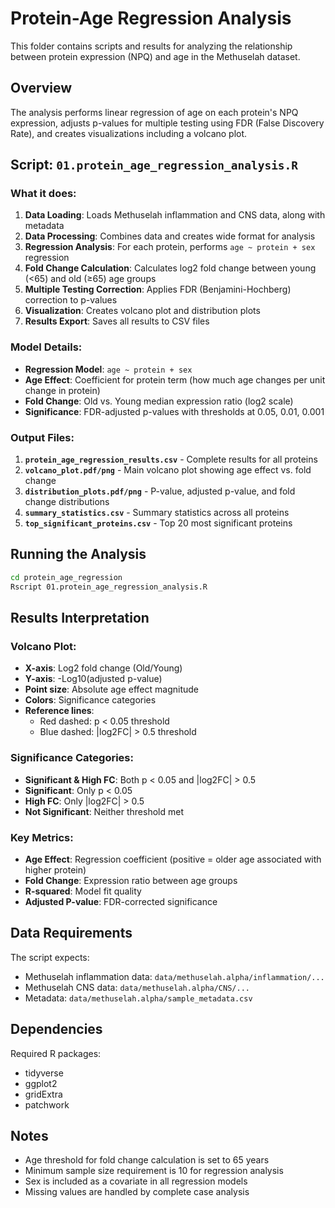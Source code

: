 # Protein-Age Regression Analysis

This folder contains scripts and results for analyzing the relationship between protein expression (NPQ) and age in the Methuselah dataset.

## Overview

The analysis performs linear regression of age on each protein's NPQ expression, adjusts p-values for multiple testing using FDR (False Discovery Rate), and creates visualizations including a volcano plot.

## Script: `01.protein_age_regression_analysis.R`

### What it does:

1. **Data Loading**: Loads Methuselah inflammation and CNS data, along with metadata
2. **Data Processing**: Combines data and creates wide format for analysis
3. **Regression Analysis**: For each protein, performs `age ~ protein + sex` regression
4. **Fold Change Calculation**: Calculates log2 fold change between young (<65) and old (≥65) age groups
5. **Multiple Testing Correction**: Applies FDR (Benjamini-Hochberg) correction to p-values
6. **Visualization**: Creates volcano plot and distribution plots
7. **Results Export**: Saves all results to CSV files

### Model Details:

- **Regression Model**: `age ~ protein + sex`
- **Age Effect**: Coefficient for protein term (how much age changes per unit change in protein)
- **Fold Change**: Old vs. Young median expression ratio (log2 scale)
- **Significance**: FDR-adjusted p-values with thresholds at 0.05, 0.01, 0.001

### Output Files:

1. **`protein_age_regression_results.csv`** - Complete results for all proteins
2. **`volcano_plot.pdf/png`** - Main volcano plot showing age effect vs. fold change
3. **`distribution_plots.pdf/png`** - P-value, adjusted p-value, and fold change distributions
4. **`summary_statistics.csv`** - Summary statistics across all proteins
5. **`top_significant_proteins.csv`** - Top 20 most significant proteins

## Running the Analysis

```bash
cd protein_age_regression
Rscript 01.protein_age_regression_analysis.R
```

## Results Interpretation

### Volcano Plot:
- **X-axis**: Log2 fold change (Old/Young)
- **Y-axis**: -Log10(adjusted p-value)
- **Point size**: Absolute age effect magnitude
- **Colors**: Significance categories
- **Reference lines**: 
  - Red dashed: p < 0.05 threshold
  - Blue dashed: |log2FC| > 0.5 threshold

### Significance Categories:
- **Significant & High FC**: Both p < 0.05 and |log2FC| > 0.5
- **Significant**: Only p < 0.05
- **High FC**: Only |log2FC| > 0.5
- **Not Significant**: Neither threshold met

### Key Metrics:
- **Age Effect**: Regression coefficient (positive = older age associated with higher protein)
- **Fold Change**: Expression ratio between age groups
- **R-squared**: Model fit quality
- **Adjusted P-value**: FDR-corrected significance

## Data Requirements

The script expects:
- Methuselah inflammation data: `data/methuselah.alpha/inflammation/...`
- Methuselah CNS data: `data/methuselah.alpha/CNS/...`
- Metadata: `data/methuselah.alpha/sample_metadata.csv`

## Dependencies

Required R packages:
- tidyverse
- ggplot2
- gridExtra
- patchwork

## Notes

- Age threshold for fold change calculation is set to 65 years
- Minimum sample size requirement is 10 for regression analysis
- Sex is included as a covariate in all regression models
- Missing values are handled by complete case analysis
